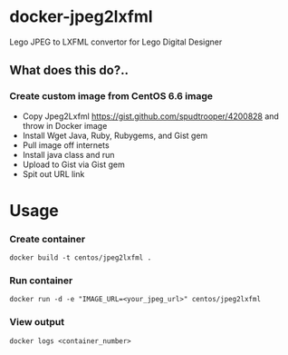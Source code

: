 # docker-jpeg2lxfml
Lego JPEG to LXFML convertor for Lego Digital Designer

## What does this do?..

### Create custom image from CentOS 6.6 image

* Copy Jpeg2Lxfml https://gist.github.com/spudtrooper/4200828 and throw in Docker image
* Install Wget Java, Ruby, Rubygems, and Gist gem
* Pull image off internets
* Install java class and run
* Upload to Gist via Gist gem
* Spit out URL link

# Usage

### Create container

`docker build -t centos/jpeg2lxfml .`

### Run container

`docker run -d -e "IMAGE_URL=<your_jpeg_url>" centos/jpeg2lxfml`

### View output

`docker logs <container_number>`
